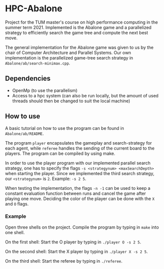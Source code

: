 # HPC-Abalone
Project for the TUM master's course on high performance computing in the summer term 2021. Implemented is the Abalone game and a parallelized strategy to efficiently search the game tree and compute the next best move.

The general implementation for the Abalone game was given to us by the chair of Computer Architecture and Parallel Systems. Our own implementation is the parallelized game-tree search strategy in `Abalone/ab/search-minimax.cpp`.


## Dependencies
- OpenMp (to use the parallelism)
- Access to a hpc system (can also be run locally, but the amount of used threads should then be changed to suit the local machine)


## How to use
A basic tutorial on how to use the program can be found in `Abalone/ab/README`.

The program `player` encapsulates the gameplay and search-strategy for each agent, while `referee` handles the sending of the current board to the players. The program can be compiled by using make.

In order to use the player program with our implemented parallel search strategy, one has to specify the flags `-s <strategynum> <maxSearchDepth>` when starting the player. Since we implemented the third search strategy, our `<strategynum>` is `2`. Example: `-s 2 5`.

When testing the implementation, the flags `-n -1` can be used to keep a constant evaluation function between runs and cancel the game after playing one move. Deciding the color of the player can be done with the `X` and `O` flags.

### Example
Open three shells on the project. Compile the program by typing in `make` into one shell.

On the first shell: Start the O player by typing in `./player O -s 2 5`.

On the second shell: Start the X player by typing in `./player X -s 2 5`.

On the third shell: Start the referee by typing in `./referee`.
